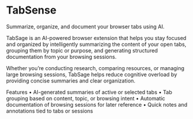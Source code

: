# TabSense
Summarize, organize, and document your browser tabs using AI.

TabSage is an AI-powered browser extension that helps you stay focused and organized by intelligently summarizing the content of your open tabs, grouping them by topic or purpose, and generating structured documentation from your browsing sessions.

Whether you’re conducting research, comparing resources, or managing large browsing sessions, TabSage helps reduce cognitive overload by providing concise summaries and clear organization.

Features
	•	AI-generated summaries of active or selected tabs
	•	Tab grouping based on content, topic, or browsing intent
	•	Automatic documentation of browsing sessions for later reference
	•	Quick notes and annotations tied to tabs or sessions
